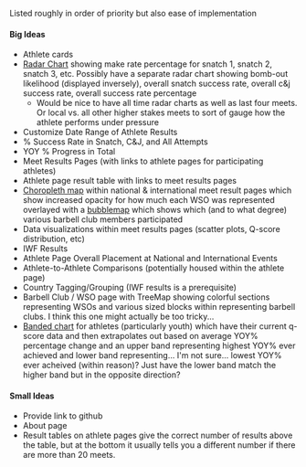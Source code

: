 Listed roughly in order of priority but also ease of implementation


#### Big Ideas

- Athlete cards
- [Radar Chart](https://recharts.org/en-US/examples/SimpleRadarChart) showing make rate percentage for snatch 1, snatch 2, snatch 3, etc. Possibly have a separate radar chart showing bomb-out likelihood (displayed inversely), overall snatch success rate, overall c&j success rate, overall success rate percentage
  - Would be nice to have all time radar charts as well as last four meets. Or local vs. all other higher stakes meets to sort of gauge how the athlete performs under pressure
- Customize Date Range of Athlete Results
- % Success Rate in Snatch, C&J, and All Attempts
- YOY % Progress in Total
- Meet Results Pages (with links to athlete pages for participating athletes)
- Athlete page result table with links to meet results pages
- [Choropleth map](https://www.data-to-viz.com/graph/choropleth.html) within national & international meet result pages which show increased opacity for how much each WSO was represented overlayed with a [bubblemap](https://d3-graph-gallery.com/bubblemap) which shows which (and to what degree) various barbell club members participated
- Data visualizations within meet results pages (scatter plots, Q-score distribution, etc) 
- IWF Results
- Athlete Page Overall Placement at National and International Events
- Athlete-to-Athlete Comparisons (potentially housed within the athlete page)
- Country Tagging/Grouping (IWF results is a prerequisite)
- Barbell Club / WSO page with TreeMap showing colorful sections representing WSOs and various sized blocks within representing barbell clubs. I think this one might actually be too tricky...
- [Banded chart](https://recharts.org/en-US/examples/BandedChart) for athletes (particularly youth) which have their current q-score data and then extrapolates out based on average YOY% percentage change and an upper band representing highest YOY% ever achieved and lower band representing... I'm not sure... lowest YOY% ever acheived (within reason)? Just have the lower band match the higher band but in the opposite direction? 

#### Small Ideas

- Provide link to github
- About page
- Result tables on athlete pages give the correct number of results above the table, but at the bottom it usually tells you a different number if there are more than 20 meets.
